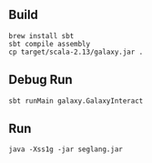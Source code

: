 
## Build

```
brew install sbt
sbt compile assembly
cp target/scala-2.13/galaxy.jar .
```

## Debug Run

```
sbt runMain galaxy.GalaxyInteract
```


## Run

```
java -Xss1g -jar seglang.jar
```

